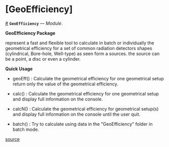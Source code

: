 
<a id='[GeoEfficiency]-1'></a>

# [GeoEfficiency]

<a id='GeoEfficiency' href='#GeoEfficiency'>#</a>
**`GeoEfficiency`** &mdash; *Module*.



**GeoEfficiency Package**

represent a fast and flexible tool to calculate in batch or individually the geometrical efficiency for a set of common radiation detectors shapes (cylindrical, Bore-hole, Well-type) as seen form a sources. the source can be a point, a disc or even a cylinder.

**Quick Usage**

  * geoEff()	: Calculate the geometrical efficiency for one geometrical setup return only the value of the geometrical efficiency.

  * calc() 	: Calculate the geometrical efficiency for one geometrical setup and display full information on the console.

  * calcN()	: Calculate the geometrical efficiency for geometrical setup(s) and display full information on the console until the user quit.

  * batch()	: Try to calculate using data in the "GeoEfficiency" folder in batch mode.


<a target='_blank' href='https://github.com/JuliaLang/julia/tree/7a05f686a27d9e070efb523b51420f90d9310e43/base/docs/Docs.jl#L2-L21' class='documenter-source'>source</a><br>

